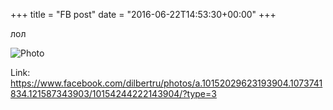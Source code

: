 +++
title = "FB post"
date = "2016-06-22T14:53:30+00:00"
+++

лол

![Photo](https://scontent.xx.fbcdn.net/v/t1.0-0/s130x130/13442333_10154244222143904_5219182301467511333_n.png?oh=0945363d6a6c70aa7e15d91c85cd02f8&oe=5952D1AE)


Link: https://www.facebook.com/dilbertru/photos/a.10152029623193904.1073741834.121587343903/10154244222143904/?type=3
